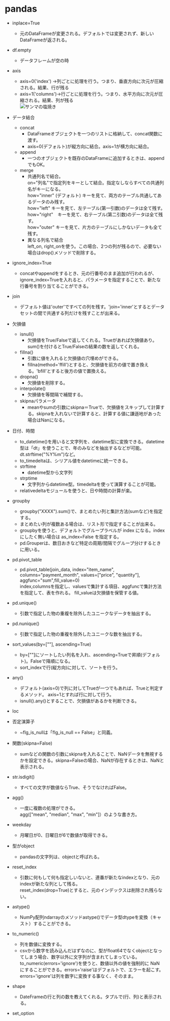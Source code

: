 # pandas
* inplace=True
  * 元のDataFrameが変更される。デフォルトでは変更されず、新しいDataFrameが返される。 

* df.empty  
  * データフレームが空の時    

* axis  
  * axis=0('index') →列ごとに処理を行う。つまり、垂直方向に次元が圧縮される。結果、行が残る
  * axis=1('columns')→行ごとに処理を行う。つまり、水平方向に次元が圧縮される。結果、列が残る  
  ![サンマの塩焼き](https://qiita-user-contents.imgix.net/https%3A%2F%2Fi.stack.imgur.com%2FDL0iQ.jpg?ixlib=rb-1.2.2&auto=format&gif-q=60&q=75&s=738e577fd04e707cc16bea4a1f5a84d5)   

* データ結合  
  * concat  
    * DataFrameオブジェクトを一つのリストに格納して、concat関数に渡す。
    * axis=0(デフォルト)が縦方向に結合。axis=1が横方向に結合。
  * append  
    * 一つのオブジェクトを既存のDataFrameに追加するときは、appendでもOK。  
  * merge  
    * 共通列名で結合。  
      on="列名"で指定列をキーとして結合。指定なしならすべての共通列名がキーになる。  
      how="inner" (デフォルト) キーを見て、両方のテーブル共通してあるデータのみ残す。  
      how="left" キーを見て、左テーブル(第一引数)のデータは全て残す。　　
      how="right"　キーを見て、右テーブル(第二引数)のデータは全て残す。  
      how="outer"  キーを見て、片方のテーブルにしかないデータも全て残す。  
    * 異なる列名で結合  
      left_on, right_onを使う。この場合、2つの列が残るので、必要ない場合はdrop()メソッドで削除する。  

* ignore_index=True  
  * concatやappendをするとき、元の行番号のまま追加が行われるが、ignore_index=Trueを入れると、パラメータを指定することで、新たな行番号を割り当てることができる。  

* join
  * デフォルト値は'outer'ですべての列を残す。'join='inner'とするとデータセットの間で共通する列だけを残すことが出来る。

* 欠損値  
  * isnull() 
    * 欠損値をTrue/Falseで返してくれる。Trueがあれば欠損値あり。 sum()を付けるとTrue/Falseの結果の数を返してくれる。  
  * fillna()  
    * 引数に値を入れると欠損値の穴埋めができる。  
    * fillna(method='ffill')とすると、欠損値を前方の値で置き換える。'bfill'とすると後方の値で置換える。
  * dropna()  
    * 欠損値を削除する。  
  * interpolate()
    * 欠損値を等間隔で補間する。  
  * skipnaパラメータ
    * meanやsumの引数にskipna＝Trueで、欠損値をスキップして計算する。skipnaを入れないで計算すると、計算する値に謙遜地があった場合はNanになる。

* 日付、時間  
  * to_datetime()を用いると文字列を、datetime型に変換できる。datetime型は「dt」を使うことで、年のみなどを抽出するなどが可能。
  dt.strftime("%Y%m")など。  
  * to_timedeltaは、シリアル値をdatetimeに統一できる。
  * strftime  
    * datetime型から文字列  
  * strptime  
    * 文字列からdatetime型。timedeltaを使って演算することが可能。  
  * relativedeltaモジュールを使うと、日や時間の計算が楽。  

* groupby
  * groupby("XXXX").sum()で、まとめたい列と集計方法(sumなど)を指定する。  
  * まとめたい列が複数ある場合は、リスト形で指定することが出来る。  
  * groupbyを使うと、デフォルトでグループラベルが index になる。index にしたく無い場合は as_index=False を指定する。
  * pd.Grouperは、数日おきなど特定の周期/間隔でグループ分けするときに用いる。    

* pd.pivot_table  
  * pd.pivot_table(join_data, index="item_name", columns="payment_month", values=["price", "quantity"], aggfunc="sum",fill_value=0)  
  index,columnsを指定し、valuesで集計する項目、aggfuncで集計方法を指定して、表を作れる。  fill_valueは欠損値を保管する値。  

* pd.unique()  
  * 引数で指定した物の重複を除外したユニークなデータを抽出する。

* pd.nunique()  
  * 引数で指定した物の重複を除外したユニークな数を抽出する。

* sort_values(by=[""], ascending=True)  
  * by=[""]にソートしたい列名を入れ、ascending=Trueで昇順(デフォルト)。Falseで降順になる。  
  * sort_indexで行(縦方向)に対して、ソートを行う。  

* any()  
  * デフォルト(axis=0)で列に対してTrueが一つでもあれば、Trueと判定するメソッド。
  axis=1とすれば行に対して行う。  
  * isnull().any()とすることで、欠損値があるかを判断できる。  

* loc  

* 否定演算子  
  * ~flg_is_nullは「flg_is_null == False」と同義。  

* 関数(skipna=False)  
  * sumなどの関数の引数にskipnaを入れることで、NaNデータを無視するかを設定できる。skipna=Falseの場合、NaNが存在するときは、NaNと表示される。  

* str.isdigit()  
  * すべての文字が数値ならTrue、そうでなければFalse。  

* agg()  
  * 一度に複数の処理ができる。  
  agg(["mean", "median", "max", "min"]）のような書き方。  

* weekday  
  * 月曜日が0、日曜日が6で数値が取得できる。  

* 型がobject  
  * pandasの文字列は、objectと呼ばれる。  

* reset_index  
  * 引数に何もして何も指定しいないと、連番が新たなindexとなり、元のindexが新たな列として残る。  
    reset_index(drop=True)とすると、元のインデックスは削除され残らない。  

* astype()  
  * NumPy配列ndarrayのメソッドastype()でデータ型dtypeを変換（キャスト）することができる。  

* to_numeric()
  * 列を数値に変換する。
  * csvから数字を読み込んだはずなのに、型がfloat64でなくobjectとなってしまう場合、数字以外に文字列が含まれてしまっている。to_numeric(errors='ignore')を使うと、数値以外の値を強制的に NaN にすることができる。errors='raise'はデフォルトで、エラーを起こす。errors='ignore'は列を数字に変換する事なく、そのまま。

* shape  
  * DateFrameの行と列の数を教えてくれる。タプルで(行、列)と表示される。

* set_option







   
  
